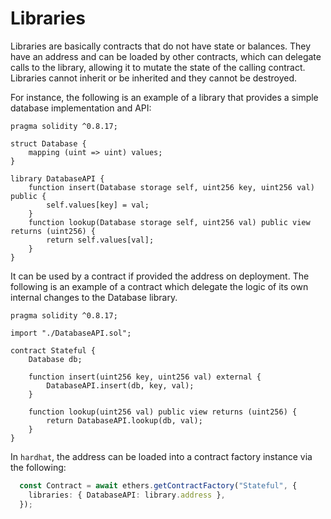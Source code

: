 # Libraries

Libraries are basically contracts that do not have state or balances. They have an address and can be loaded by other contracts, which can delegate calls to the library, allowing it to mutate the state of the calling contract. Libraries cannot inherit or be inherited and they cannot be destroyed. 

For instance, the following is an example of a library that provides a simple database implementation and API:
```solidity
pragma solidity ^0.8.17;

struct Database {
    mapping (uint => uint) values;
}

library DatabaseAPI {
    function insert(Database storage self, uint256 key, uint256 val) public {
        self.values[key] = val;
    }
    function lookup(Database storage self, uint256 val) public view returns (uint256) {
        return self.values[val];
    }
}
```
It can be used by a contract if provided the address on deployment. The following is an example of a contract which delegate the logic of its own internal changes to the Database library.
```solidity
pragma solidity ^0.8.17;

import "./DatabaseAPI.sol";

contract Stateful {
    Database db;

    function insert(uint256 key, uint256 val) external {
        DatabaseAPI.insert(db, key, val);
    }

    function lookup(uint256 val) public view returns (uint256) {
        return DatabaseAPI.lookup(db, val);
    }
}
```
In `hardhat`, the address can be loaded into a contract factory instance via the following:
```typescript
  const Contract = await ethers.getContractFactory("Stateful", {
    libraries: { DatabaseAPI: library.address },
  });
```